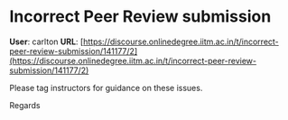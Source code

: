 # Incorrect Peer Review submission

**User**: carlton
**URL**: [https://discourse.onlinedegree.iitm.ac.in/t/incorrect-peer-review-submission/141177/2](https://discourse.onlinedegree.iitm.ac.in/t/incorrect-peer-review-submission/141177/2)

Please tag instructors for guidance on these issues.

Regards
